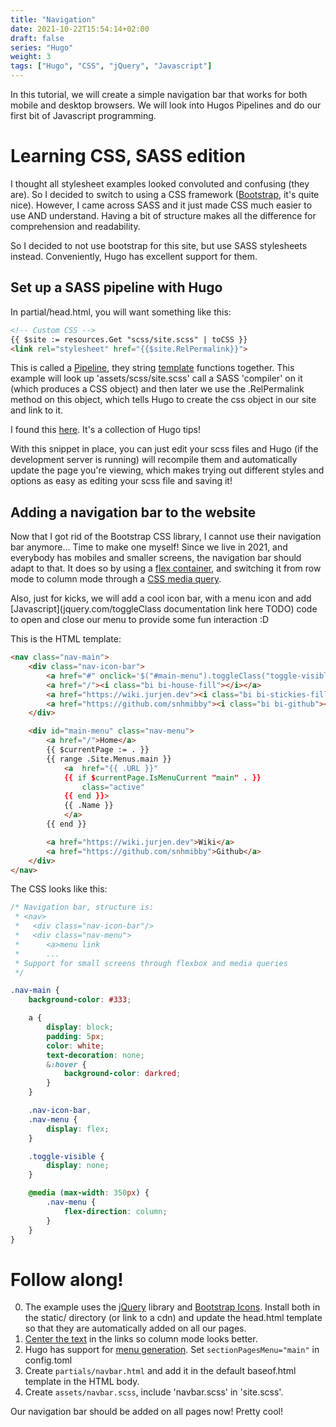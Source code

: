 ```yaml
---
title: "Navigation"
date: 2021-10-22T15:54:14+02:00
draft: false
series: "Hugo"
weight: 3
tags: ["Hugo", "CSS", "jQuery", "Javascript"]
---
```


In this tutorial, we will create a simple navigation bar that works for both
mobile and desktop browsers. We will look into Hugos Pipelines and do our first
bit of Javascript programming.
<!--more-->

# Learning CSS, SASS edition

I thought all stylesheet examples looked convoluted and confusing (they are).
So I decided to switch to using a CSS framework ([Bootstrap](https://getbootstrap.com/),
it's quite nice).  However, I came across
SASS and it just made CSS much easier to use AND understand. Having a bit of
structure makes all the difference for comprehension and readability.

So I decided to not use bootstrap for this site, but use SASS stylesheets instead.
Conveniently, Hugo has excellent support for them.

## Set up a SASS pipeline with Hugo

In partial/head.html, you will want something like this:
```HTML
<!-- Custom CSS -->
{{ $site := resources.Get "scss/site.scss" | toCSS }}
<link rel="stylesheet" href="{{$site.RelPermalink}}">
```
This is called a [Pipeline](https://gohugo.io/templates/introduction/#pipes),
they string [template](https://gohugo.io/templates/introduction/) functions
together. This example will look up 'assets/scss/site.scss' call a SASS
'compiler' on it (which produces a CSS object) and then later we use the
.RelPermalink method on this object, which tells Hugo to create the css object
in our site and link to it.

I found this [here](https://github.com/spech66/hugo-best-practices#css-and-javascript).
It's a collection of Hugo tips!

With this snippet in place, you can just edit your scss files and Hugo (if
the development server is running) will recompile them and automatically
update the page you're viewing, which makes trying out different styles and
options as easy as editing your scss file and saving it!

## Adding a navigation bar to the website
Now that I got rid of the Bootstrap CSS library, I cannot use their
navigation bar anymore... Time to make one myself!  Since we live in 2021,
and everybody has mobiles and smaller screens, the navigation bar should
adapt to that. It does so by using a [flex container](https://css-tricks.com/snippets/css/a-guide-to-flexbox/#examples), and switching it from row mode to column mode through a
[CSS media query](https://css-tricks.com/a-complete-guide-to-css-media-queries/).

Also, just for kicks, we will add a cool icon bar, with a menu icon and add
[Javascript](jquery.com/toggleClass documentation link here TODO) code to open and close our menu to provide some fun interaction :D

This is the HTML template:
```HTML
<nav class="nav-main">
	<div class="nav-icon-bar">
		<a href="#" onclick='$("#main-menu").toggleClass("toggle-visible")'><i class="bi bi-list"></i></a>
		<a href="/"><i class="bi bi-house-fill"></i></a>
		<a href="https://wiki.jurjen.dev"><i class="bi bi-stickies-fill"></i></a>
		<a href="https://github.com/snhmibby"><i class="bi bi-github"></i></a>
	</div>

	<div id="main-menu" class="nav-menu">
		<a href="/">Home</a>
		{{ $currentPage := . }}
		{{ range .Site.Menus.main }}
			<a  href="{{ .URL }}"
			{{ if $currentPage.IsMenuCurrent "main" . }}
				class="active"
			{{ end }}>
			{{ .Name }}
			</a>
		{{ end }}

		<a href="https://wiki.jurjen.dev">Wiki</a>
		<a href="https://github.com/snhmibby">Github</a>
	</div>
</nav>
```

The CSS looks like this:
```SCSS
/* Navigation bar, structure is:
 * <nav>
 *   <div class="nav-icon-bar"/>
 *   <div class="nav-menu">
 *   	<a>menu link
 *   	...
 * Support for small screens through flexbox and media queries
 */

.nav-main {
	background-color: #333;

	a {
		display: block;
		padding: 5px;
		color: white;
		text-decoration: none;
		&:hover {
			background-color: darkred;
		}
	}

	.nav-icon-bar,
	.nav-menu {
		display: flex;
	}

	.toggle-visible {
		display: none;
	}

	@media (max-width: 350px) {
		.nav-menu {
			flex-direction: column;
		}
	}
}
```


# Follow along!
0. The example uses the [jQuery](https://jquery.com/download/) library and [Bootstrap Icons](https://icons.getbootstrap.com/). Install both in the static/ directory (or link to a cdn)
   and update the head.html template so that they are automatically added on all our pages.
1. [Center the text](https://www.w3schools.com/css/css_text_align.asp) in the links so column mode looks better.
2. Hugo has support for [menu generation](https://gohugo.io/templates/menu-templates/). Set ```sectionPagesMenu="main"``` in config.toml
3. Create ```partials/navbar.html``` and add it in the default baseof.html template in the HTML body.
4. Create ```assets/navbar.scss```, include 'navbar.scss' in 'site.scss'.

Our navigation bar should be added on all pages now! Pretty cool!
